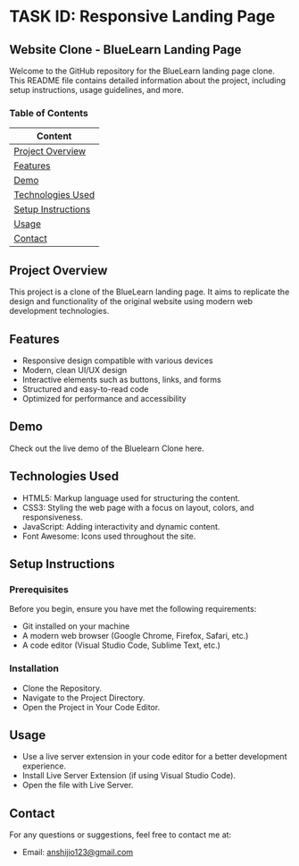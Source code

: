 # TASK ID: Responsive Landing Page

## Website Clone - BlueLearn Landing Page

Welcome to the GitHub repository for the BlueLearn landing page clone. This README file contains detailed information about the project, including setup instructions, usage guidelines, and more.

### Table of Contents
| Content  |
| ------------  |
| [Project Overview](https://github.com/anshi05/Landing-page/blob/main/README.md#project-overview)  |
| [Features](https://github.com/anshi05/Landing-page/blob/main/README.md#features)|
| [Demo](https://github.com/anshi05/Landing-page/blob/main/README.md#demo) |
| [Technologies Used](https://github.com/anshi05/Landing-page/blob/main/README.md#technologies-used) |
| [Setup Instructions](https://github.com/anshi05/Landing-page/blob/main/README.md#setup-instructions) |
| [Usage](https://github.com/anshi05/Landing-page/blob/main/README.md#usage) |
| [Contact](https://github.com/anshi05/Landing-page/blob/main/README.md#contact) |


## Project Overview

This project is a clone of the BlueLearn landing page. It aims to replicate the design and functionality of the original website using modern web development technologies.

## Features

* Responsive design compatible with various devices
* Modern, clean UI/UX design
* Interactive elements such as buttons, links, and forms
* Structured and easy-to-read code
* Optimized for performance and accessibility

## Demo
Check out the live demo of the Bluelearn Clone here.

## Technologies Used

* HTML5: Markup language used for structuring the content.
* CSS3: Styling the web page with a focus on layout, colors, and responsiveness.
* JavaScript: Adding interactivity and dynamic content.
* Font Awesome: Icons used throughout the site.

## Setup Instructions

### Prerequisites

Before you begin, ensure you have met the following requirements:

* Git installed on your machine
* A modern web browser (Google Chrome, Firefox, Safari, etc.)
* A code editor (Visual Studio Code, Sublime Text, etc.)

### Installation

* Clone the Repository.
* Navigate to the Project Directory.
* Open the Project in Your Code Editor.

## Usage

* Use a live server extension in your code editor for a better development experience.
* Install Live Server Extension (if using Visual Studio Code).
* Open the file with Live Server.

## Contact
For any questions or suggestions, feel free to contact me at:

* Email: anshijio123@gmail.com




